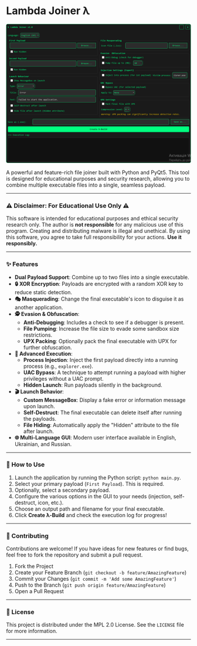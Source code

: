 # Lambda Joiner λ

![Lambda Joiner Demo](screenshot.png) 
<!-- It's highly recommended to record a short GIF of the app and replace the link above -->

A powerful and feature-rich file joiner built with Python and PyQt5. This tool is designed for educational purposes and security research, allowing you to combine multiple executable files into a single, seamless payload.

---

### ⚠️ Disclaimer: For Educational Use Only ⚠️

This software is intended for educational purposes and ethical security research only. The author is **not responsible** for any malicious use of this program. Creating and distributing malware is illegal and unethical. By using this software, you agree to take full responsibility for your actions. **Use it responsibly.**

---

### ✨ Features

* **Dual Payload Support**: Combine up to two files into a single executable.
* **🔒 XOR Encryption**: Payloads are encrypted with a random XOR key to reduce static detection.
* **🎭 Masquerading**: Change the final executable's icon to disguise it as another application.
* **🕵️ Evasion & Obfuscation**:
    * **Anti-Debugging**: Includes a check to see if a debugger is present.
    * **File Pumping**: Increase the file size to evade some sandbox size restrictions.
    * **UPX Packing**: Optionally pack the final executable with UPX for further obfuscation.
* **🚀 Advanced Execution**:
    * **Process Injection**: Inject the first payload directly into a running process (e.g., `explorer.exe`).
    * **UAC Bypass**: A technique to attempt running a payload with higher privileges without a UAC prompt.
    * **Hidden Launch**: Run payloads silently in the background.
* **🎬 Launch Behavior**:
    * **Custom MessageBox**: Display a fake error or information message upon launch.
    * **Self-Destruct**: The final executable can delete itself after running the payloads.
    * **File Hiding**: Automatically apply the "Hidden" attribute to the file after launch.
* **🌐 Multi-Language GUI**: Modern user interface available in English, Ukrainian, and Russian.

---



### 🚀 How to Use

1.  Launch the application by running the Python script: `python main.py`.
2.  Select your primary payload (`First Payload`). This is required.
3.  Optionally, select a secondary payload.
4.  Configure the various options in the GUI to your needs (injection, self-destruct, icon, etc.).
5.  Choose an output path and filename for your final executable.
6.  Click **Create λ-Build** and check the execution log for progress!

---

### 🤝 Contributing

Contributions are welcome! If you have ideas for new features or find bugs, feel free to fork the repository and submit a pull request.

1.  Fork the Project
2.  Create your Feature Branch (`git checkout -b feature/AmazingFeature`)
3.  Commit your Changes (`git commit -m 'Add some AmazingFeature'`)
4.  Push to the Branch (`git push origin feature/AmazingFeature`)
5.  Open a Pull Request

---

### 📄 License

This project is distributed under the MPL 2.0 License. See the `LICENSE` file for more information.

---

